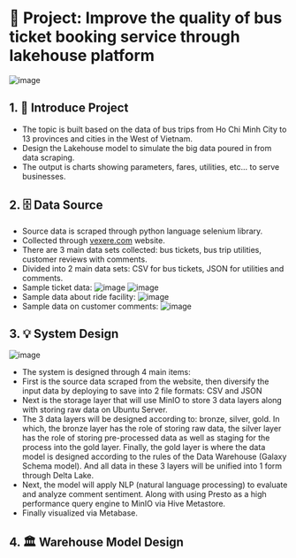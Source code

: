 # 📌 Project: Improve the quality of bus ticket booking service through lakehouse platform
![image](https://github.com/user-attachments/assets/07560d48-52b4-44dd-aa78-f047f9fd69f3)

## 1. 🚀 Introduce Project
- The topic is built based on the data of bus trips from Ho Chi Minh City to 13 provinces and cities in the West of Vietnam.
- Design the Lakehouse model to simulate the big data poured in from data scraping.
- The output is charts showing parameters, fares, utilities, etc... to serve businesses.

## 2. 🗄️ Data Source
- Source data is scraped through python language selenium library.
- Collected through [vexere.com](https://vexere.com/) website.
- There are 3 main data sets collected: bus tickets, bus trip utilities, customer reviews with comments.
- Divided into 2 main data sets: CSV for bus tickets, JSON for utilities and comments.
- Sample ticket data: ![image](https://github.com/user-attachments/assets/e15d7176-66a4-470d-9580-09287b1c5351) ![image](https://github.com/user-attachments/assets/cafed35a-73a4-4427-a0b2-564415fb6a64)
- Sample data about ride facility: ![image](https://github.com/user-attachments/assets/76e1a1cb-df34-4597-920c-74b652e7cbc4)
- Sample data on customer comments: ![image](https://github.com/user-attachments/assets/43902afe-a166-4fa7-84c7-493b1ea5b72a)

## 3. 💡 System Design
![image](https://github.com/user-attachments/assets/973d86f1-8ece-4cae-b656-00883947f25c)
- The system is designed through 4 main items:
- First is the source data scraped from the website, then diversify the input data by deploying to save into 2 file formats: CSV and JSON
- Next is the storage layer that will use MinIO to store 3 data layers along with storing raw data on Ubuntu Server.
- The 3 data layers will be designed according to: bronze, silver, gold. In which, the bronze layer has the role of storing raw data, the silver layer has the role of storing pre-processed data as well as staging for the process into the gold layer. Finally, the gold layer is where the data model is designed according to the rules of the Data Warehouse (Galaxy Schema model). And all data in these 3 layers will be unified into 1 form through Delta Lake.
- Next, the model will apply NLP (natural language processing) to evaluate and analyze comment sentiment. Along with using Presto as a high performance query engine to MinIO via Hive Metastore.
- Finally visualized via Metabase.

## 4. 🏛️ Warehouse Model Design

